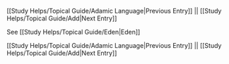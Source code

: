 [[Study Helps/Topical Guide/Adamic Language|Previous Entry]]  ||  [[Study Helps/Topical Guide/Add|Next Entry]]

 See [[Study Helps/Topical Guide/Eden|Eden]]

[[Study Helps/Topical Guide/Adamic Language|Previous Entry]]  ||  [[Study Helps/Topical Guide/Add|Next Entry]]